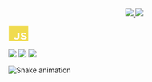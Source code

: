 
<div align="center">
  <a href="https://github.com/rafaballerini">
  <img height="180em" src="https://github-readme-stats.vercel.app/api?username=enzomaragno&show_icons=true&theme=dark&include_all_commits=true&count_private=true"/>
  <img height="180em" src="https://github-readme-stats.vercel.app/api/top-langs/?username=enzomaragno&layout=compact&langs_count=7&theme=dark"/>
</div>
  <div style="display: inline_block"><br>
  <a href="github.com/enzomaragno"> <img align="center" alt="Rafa-Js" height="30" width="40"  src="https://raw.githubusercontent.com/devicons/devicon/master/icons/javascript/javascript-plain.svg"> 
  
 
</div>
  
  </div>
<br>
  
  
  <div> 
  <a href="https://www.youtube.com/channel/UCqu7_Q11hFDkvqKLXsUVbhQ" target="_blank"><img src="https://img.shields.io/badge/YouTube-FF0000?style=for-the-badge&logo=youtube&logoColor=white" target="_blank"></a>
  <a href="https://www.instagram.com/enzo_v_maragno/" target="_blank"><img src="https://img.shields.io/badge/-Instagram-%23E4405F?style=for-the-badge&logo=instagram&logoColor=white" target="_blank"></a>
 	<a href="https://www.twitch.tv/maragno__" target="_blank"><img src="https://img.shields.io/badge/Twitch-9146FF?style=for-the-badge&logo=twitch&logoColor=white" target="_blank"></a>
 
   ![Snake animation](https://github.com/enzomaragno/rafaballerini/blob/output/github-contribution-grid-snake.svg)

</div>

